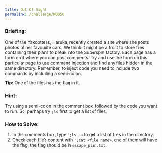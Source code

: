 ```yaml
---
title: Out Of Sight
permalink: /challenge/W0050
---
```


### Briefing: 
One of the Yakoottees, Haruka, recently created a site where she posts photos of her favourite cars. We think it might be a front to store files containing their plans to break into the Superspin factory. Each page has a form on it where you can post comments. Try and use the form on this particular page to use command injection and find any files hidden in the same directory. Remember, to inject code you need to include two commands by including a semi-colon.

**Tip:** One of the files has the flag in it.

### Hint:
Try using a semi-colon in the comment box, followed by the code you want to run. So, perhaps try `;ls` first to get a list of files.

### How to Solve: 
1. In the comments box, type `';ls -a` to get a list of files in the directory.
2. Check each file’s content with `';cat <file name>`, one of them will have the flag, the flag should be in `escape_plan.txt`.

